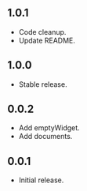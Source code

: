 ## 1.0.1

* Code cleanup.
* Update README.

## 1.0.0

* Stable release.

## 0.0.2

* Add emptyWidget.
* Add documents.

## 0.0.1

* Initial release.
